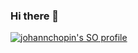 ### Hi there 👋

<!--
**tschomacker/tschomacker** is a ✨ _special_ ✨ repository because its `README.md` (this file) appears on your GitHub profile.

Here are some ideas to get you started:

- 🔭 I’m currently working on ...
- 🌱 I’m currently learning ...
- 👯 I’m looking to collaborate on ...
- 🤔 I’m looking for help with ...
- 💬 Ask me about ...
- 📫 How to reach me: ...
- 😄 Pronouns: ...
- ⚡ Fun fact: ...
-->


[![johannchopin's SO profile](https://stackoverflow-readme-profile.johannchopin.fr/dark/7924573)](https://github.com/johannchopin/stackoverflow-readme-profile)
